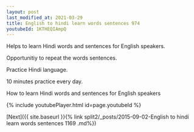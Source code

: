 ```yaml
---
layout: post
last_modified_at: 2021-03-29
title: English to hindi learn words sentences 974 
youtubeId: 1KTHEQIAmpQ
---
```

 
 
Helps to learn Hindi words and sentences for English speakers.

Opportunitiy to repeat the words sentences. 

Practice Hindi language. 
 
10 minutes practice every day. 
 
How to learn Hindi words and sentences for English speakers 
 
{% include youtubePlayer.html id=page.youtubeId %}
 
 
[Next]({{ site.baseurl }}{% link  split2/_posts/2015-09-02-English to hindi learn words sentences 1169 .md%})
 
